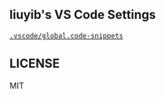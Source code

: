 ## liuyib's VS Code Settings

[`.vscode/global.code-snippets`](./.vscode/global.code-snippets)

## LICENSE

MIT
